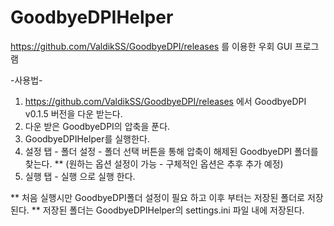# GoodbyeDPIHelper
https://github.com/ValdikSS/GoodbyeDPI/releases 를 이용한 우회 GUI 프로그램

-사용법-

1. https://github.com/ValdikSS/GoodbyeDPI/releases 에서 
   GoodbyeDPI v0.1.5 버전을 다운 받는다.
2. 다운 받은 GoodbyeDPI의 압축을 푼다.
3. GoodbyeDPIHelper를 실행한다.
4. 설정 탭 - 폴더 설정 - 폴더 선택 버튼을 통해 압축이 해제된 
   GoodbyeDPI 폴더를 찾는다.
** (원하는 옵션 설정이 가능 - 구체적인 옵션은 추후 추가 예정)
5. 실행 탭 - 실행 으로 실행 한다. 

** 처음 실행시만 GoodbyeDPI폴더 설정이 필요 하고 이후 부터는 저장된 폴더로 저장된다.
** 저장된 폴더는 GoodbyeDPIHelper의 settings.ini 파일 내에 저장된다.
# 
